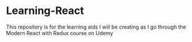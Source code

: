 # Learning-React
This repository is for the learning aids I will be creating as I go through the Modern React with Redux course on Udemy
